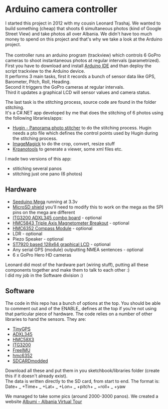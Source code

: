 <h1><b>Arduino camera controller</b></h1>

I started this project in 2012 with my cousin Leonard Trashaj. We wanted to build something (cheap) that shoots 6 simultaneous photos (kind of Google Street View) and take photos all over Albania. We didn't have too much money to spend on this project and that's why we take a look at the Arduino project.
<br><br>
The controller runs an arduino program (trackview) which controls 6 GoPro cameras to shoot instantaneous photos at regular intervals (parametrized). <br>First you have to download and install [Arduino IDE](https://www.arduino.cc/en/main/software) and than deploy the script trackview to the Arduino device.<br>
It performs 3 main tasks, first it records a bunch of sensor data like GPS, Barometer, Pitch, Roll, Heading. <br>
Second it triggers the GoPro cameras at regular intervals. <br>
Third it updates a graphical LCD will sensor values and camera status.

The last task is the stitching process, source code are found in the folder stitching. <br>
It's a C#.NET app developed by me that does the stitching of 6 photos using the following libraries/apps:
- [Hugin - Panorama photo stitcher](http://hugin.sourceforge.net/) to do the stitching process. Hugin needs a pto file which defines the control points used by Hugin during the stitching process.
- [ImageMagick](https://www.imagemagick.org/) to do the crop, convert, resize stuff
- [Krpanotools](https://krpano.com/tools/) to generate a viewer, some xml files etc.

I made two versions of this app:
- stitiching several panos
- stitching just one pano (6 photos)

<h2><b>Hardware</b></h2>

- [Seeduino Mega](https://www.seeedstudio.com/Seeeduino-Mega-ATmega256-p-717.html) running at 3.3v
- [MicroSD shield](https://www.sparkfun.com/products/12761) you'll need to modify this to work on the mega as the SPI pins on the mega are different
- [ITG3200 ADXL345 combo board](https://www.sparkfun.com/products/retired/10121) - optional
- [HMC5843 Triple Axis Magnetometer Breakout](https://www.sparkfun.com/products/retired/9371) - optional
- [HMC6352 Compass Module](https://www.sparkfun.com/products/retired/7915) - optional
- LDR - optional
- Piezo Speaker - optional
- [ST7920 based 128x64 graphical LCD](https://www.sparkfun.com/products/retired/9351) - optional
- Any serial GPS (module) outputting NMEA sentences - optional
- 6 x GoPro Hero HD cameras

Leonard did most of the hardware part (wiring stuff), putting all these components together and make them to talk to each other :) <br>
I did my job in the Software division :)

<h2><b>Software</b></h2>

The code in this repo has a bunch of options at the top. You should be able to comment out and of the ENABLE_ defines at the top if you're not using that particular piece of hardware.
The code relies on a number of other libraries to hand the sensors. They are:

- [TinyGPS](http://arduiniana.org/libraries/tinygps/)
- [ADXL345](http://code.google.com/p/adxl345driver/source/browse/#svn%2Fbranches%2Ffvaresano)
- [HMC58X3](https://launchpad.net/hmc58x3)
- [ITG3200](http://code.google.com/p/itg-3200driver/source/browse/#svn%2Ftrunk)
- [FreeIMU](http://www.varesano.net/projects/hardware/FreeIMU)
- [hmc6352](http://rubenlaguna.com/wp/2009/03/19/arduino-library-for-hmc6352/index.html)
- [SDCARDmodded](http://supertechman.blogspot.com/2011/02/sdcard-library.html)

Download all these and put them in you sketchbook/libraries folder (create this if it doesn't already exist). 
<br>
The data is written directly to the SD card, from start to end. The format is:
Date+ _ +Time+ _ +Lat+ _ +Lon+ _ +pitch+ _ +roll+ _ +yaw

We managed to take some pics (around 2000-3000 panos). We created a website [Albumi - Albania Virtual Tour](http://www.albumi.com) 